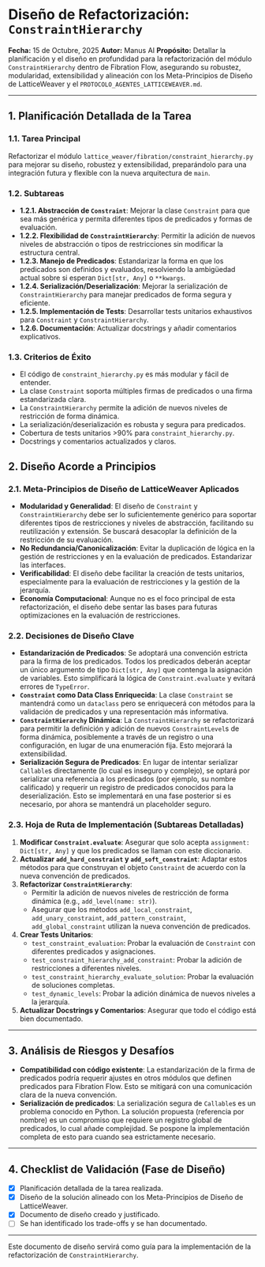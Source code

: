 # Diseño de Refactorización: `ConstraintHierarchy`

**Fecha:** 15 de Octubre, 2025
**Autor:** Manus AI
**Propósito:** Detallar la planificación y el diseño en profundidad para la refactorización del módulo `ConstraintHierarchy` dentro de Fibration Flow, asegurando su robustez, modularidad, extensibilidad y alineación con los Meta-Principios de Diseño de LatticeWeaver y el `PROTOCOLO_AGENTES_LATTICEWEAVER.md`.

---

## 1. Planificación Detallada de la Tarea

### 1.1. Tarea Principal
Refactorizar el módulo `lattice_weaver/fibration/constraint_hierarchy.py` para mejorar su diseño, robustez y extensibilidad, preparándolo para una integración futura y flexible con la nueva arquitectura de `main`.

### 1.2. Subtareas
*   **1.2.1. Abstracción de `Constraint`**: Mejorar la clase `Constraint` para que sea más genérica y permita diferentes tipos de predicados y formas de evaluación.
*   **1.2.2. Flexibilidad de `ConstraintHierarchy`**: Permitir la adición de nuevos niveles de abstracción o tipos de restricciones sin modificar la estructura central.
*   **1.2.3. Manejo de Predicados**: Estandarizar la forma en que los predicados son definidos y evaluados, resolviendo la ambigüedad actual sobre si esperan `Dict[str, Any]` o `**kwargs`.
*   **1.2.4. Serialización/Deserialización**: Mejorar la serialización de `ConstraintHierarchy` para manejar predicados de forma segura y eficiente.
*   **1.2.5. Implementación de Tests**: Desarrollar tests unitarios exhaustivos para `Constraint` y `ConstraintHierarchy`.
*   **1.2.6. Documentación**: Actualizar docstrings y añadir comentarios explicativos.

### 1.3. Criterios de Éxito
*   El código de `constraint_hierarchy.py` es más modular y fácil de entender.
*   La clase `Constraint` soporta múltiples firmas de predicados o una firma estandarizada clara.
*   La `ConstraintHierarchy` permite la adición de nuevos niveles de restricción de forma dinámica.
*   La serialización/deserialización es robusta y segura para predicados.
*   Cobertura de tests unitarios >90% para `constraint_hierarchy.py`.
*   Docstrings y comentarios actualizados y claros.

## 2. Diseño Acorde a Principios

### 2.1. Meta-Principios de Diseño de LatticeWeaver Aplicados

*   **Modularidad y Generalidad**: El diseño de `Constraint` y `ConstraintHierarchy` debe ser lo suficientemente genérico para soportar diferentes tipos de restricciones y niveles de abstracción, facilitando su reutilización y extensión. Se buscará desacoplar la definición de la restricción de su evaluación.
*   **No Redundancia/Canonicalización**: Evitar la duplicación de lógica en la gestión de restricciones y en la evaluación de predicados. Estandarizar las interfaces.
*   **Verificabilidad**: El diseño debe facilitar la creación de tests unitarios, especialmente para la evaluación de restricciones y la gestión de la jerarquía.
*   **Economía Computacional**: Aunque no es el foco principal de esta refactorización, el diseño debe sentar las bases para futuras optimizaciones en la evaluación de restricciones.

### 2.2. Decisiones de Diseño Clave

*   **Estandarización de Predicados**: Se adoptará una convención estricta para la firma de los predicados. Todos los predicados deberán aceptar un único argumento de tipo `Dict[str, Any]` que contenga la asignación de variables. Esto simplificará la lógica de `Constraint.evaluate` y evitará errores de `TypeError`.
*   **`Constraint` como Data Class Enriquecida**: La clase `Constraint` se mantendrá como un `dataclass` pero se enriquecerá con métodos para la validación de predicados y una representación más informativa.
*   **`ConstraintHierarchy` Dinámica**: La `ConstraintHierarchy` se refactorizará para permitir la definición y adición de nuevos `ConstraintLevel`s de forma dinámica, posiblemente a través de un registro o una configuración, en lugar de una enumeración fija. Esto mejorará la extensibilidad.
*   **Serialización Segura de Predicados**: En lugar de intentar serializar `Callable`s directamente (lo cual es inseguro y complejo), se optará por serializar una referencia a los predicados (por ejemplo, su nombre calificado) y requerir un registro de predicados conocidos para la deserialización. Esto se implementará en una fase posterior si es necesario, por ahora se mantendrá un placeholder seguro.

### 2.3. Hoja de Ruta de Implementación (Subtareas Detalladas)

1.  **Modificar `Constraint.evaluate`**: Asegurar que solo acepta `assignment: Dict[str, Any]` y que los predicados se llaman con este diccionario.
2.  **Actualizar `add_hard_constraint` y `add_soft_constraint`**: Adaptar estos métodos para que construyan el objeto `Constraint` de acuerdo con la nueva convención de predicados.
3.  **Refactorizar `ConstraintHierarchy`**: 
    *   Permitir la adición de nuevos niveles de restricción de forma dinámica (e.g., `add_level(name: str)`).
    *   Asegurar que los métodos `add_local_constraint`, `add_unary_constraint`, `add_pattern_constraint`, `add_global_constraint` utilizan la nueva convención de predicados.
4.  **Crear Tests Unitarios**: 
    *   `test_constraint_evaluation`: Probar la evaluación de `Constraint` con diferentes predicados y asignaciones.
    *   `test_constraint_hierarchy_add_constraint`: Probar la adición de restricciones a diferentes niveles.
    *   `test_constraint_hierarchy_evaluate_solution`: Probar la evaluación de soluciones completas.
    *   `test_dynamic_levels`: Probar la adición dinámica de nuevos niveles a la jerarquía.
5.  **Actualizar Docstrings y Comentarios**: Asegurar que todo el código está bien documentado.

---

## 3. Análisis de Riesgos y Desafíos

*   **Compatibilidad con código existente**: La estandarización de la firma de predicados podría requerir ajustes en otros módulos que definen predicados para Fibration Flow. Esto se mitigará con una comunicación clara de la nueva convención.
*   **Serialización de predicados**: La serialización segura de `Callable`s es un problema conocido en Python. La solución propuesta (referencia por nombre) es un compromiso que requiere un registro global de predicados, lo cual añade complejidad. Se pospone la implementación completa de esto para cuando sea estrictamente necesario.

---

## 4. Checklist de Validación (Fase de Diseño)

*   [X] Planificación detallada de la tarea realizada.
*   [X] Diseño de la solución alineado con los Meta-Principios de Diseño de LatticeWeaver.
*   [X] Documento de diseño creado y justificado.
*   [ ] Se han identificado los trade-offs y se han documentado.

---

Este documento de diseño servirá como guía para la implementación de la refactorización de `ConstraintHierarchy`.

